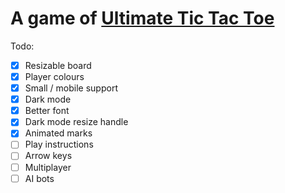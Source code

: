 # A game of [Ultimate Tic Tac Toe](https://mathwithbaddrawings.com/2013/06/16/ultimate-tic-tac-toe/)

Todo:

- [x] Resizable board
- [x] Player colours
- [x] Small / mobile support
- [x] Dark mode
- [x] Better font
- [x] Dark mode resize handle
- [x] Animated marks
- [ ] Play instructions
- [ ] Arrow keys
- [ ] Multiplayer
- [ ] AI bots
